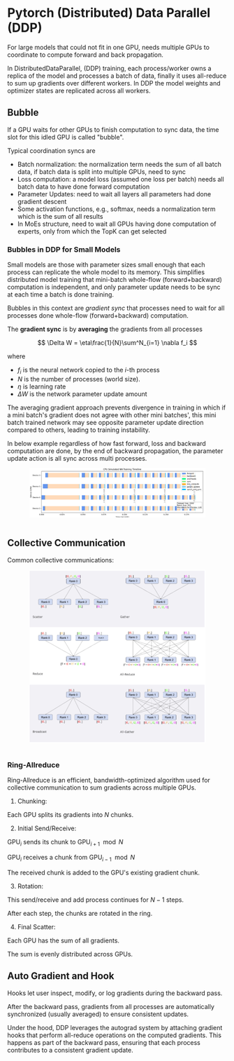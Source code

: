 # Pytorch (Distributed) Data Parallel (DDP)

For large models that could not fit in one GPU, needs multiple GPUs to coordinate to compute forward and back propagation.

In DistributedDataParallel, (DDP) training, each process/worker owns a replica of the model and processes a batch of data, finally it uses all-reduce to sum up gradients over different workers.
In DDP the model weights and optimizer states are replicated across all workers.

## Bubble

If a GPU waits for other GPUs to finish computation to sync data, the time slot for this idled GPU is called "bubble".

Typical coordination syncs are

* Batch normalization: the normalization term needs the sum of all batch data, if batch data is split into multiple GPUs, need to sync
* Loss computation: a model loss (assumed one loss per batch) needs all batch data to have done forward computation
* Parameter Updates: need to wait all layers all parameters had done gradient descent
* Some activation functions, e.g., softmax, needs a normalization term which is the sum of all results
* In MoEs structure, need to wait all GPUs having done computation of experts, only from which the TopK can get selected

### Bubbles in DDP for Small Models

Small models are those with parameter sizes small enough that each process can replicate the whole model to its memory.
This simplifies distributed model training that mini-batch whole-flow (forward+backward) computation is independent, and only parameter update needs to be sync at each time a batch is done training.

Bubbles in this context are *gradient sync* that processes need to wait for all processes done whole-flow (forward+backward) computation.

The **gradient sync** is by **averaging** the gradients from all processes

$$
\Delta W = \eta\frac{1}{N}\sum^N_{i=1} \nabla f_i
$$

where

* $f_i$ is the neural network copied to the $i$-th process
* $N$ is the number of processes (world size).
* $\eta$ is learning rate
* $\Delta W$ is the network parameter update amount

The averaging gradient approach prevents divergence in training in which if a mini batch's gradient does not agree with other mini batches', this mini batch trained network may see opposite parameter update direction compared to others, leading to training instability.

In below example regardless of how fast forward, loss and backward computation are done, by the end of backward propagation, the parameter update action is all sync across multi processes.

<div style="display: flex; justify-content: center;">
      <img src="imgs/nn_training_cpu_sim.png" width="80%" height="30%" alt="nn_training_cpu_sim" />
</div>
</br>

## Collective Communication

Common collective communications:

<div style="display: flex; justify-content: center;">
      <img src="imgs/ddp_collective_communication.png" width="80%" height="40%" alt="ddp_collective_communication" />
</div>
</br>

### Ring-Allreduce

Ring-Allreduce is an efficient, bandwidth-optimized algorithm used for collective communication to sum gradients across multiple GPUs.

1. Chunking:

Each GPU splits its gradients into $N$ chunks.

2. Initial Send/Receive:

$\text{GPU}_i$ sends its chunk to $\text{GPU}_{i+1} \mod N$

$\text{GPU}_i$ receives a chunk from $\text{GPU}_{i-1} \mod N$

The received chunk is added to the GPU's existing gradient chunk.

3. Rotation:

This send/receive and add process continues for $N-1$ steps.

After each step, the chunks are rotated in the ring.

4. Final Scatter:

Each GPU has the sum of all gradients.

The sum is evenly distributed across GPUs.

## Auto Gradient and Hook

Hooks let user inspect, modify, or log gradients during the backward pass.

After the backward pass, gradients from all processes are automatically synchronized (usually averaged) to ensure consistent updates.

Under the hood, DDP leverages the autograd system by attaching gradient hooks that perform all-reduce operations on the computed gradients.
This happens as part of the backward pass, ensuring that each process contributes to a consistent gradient update.
